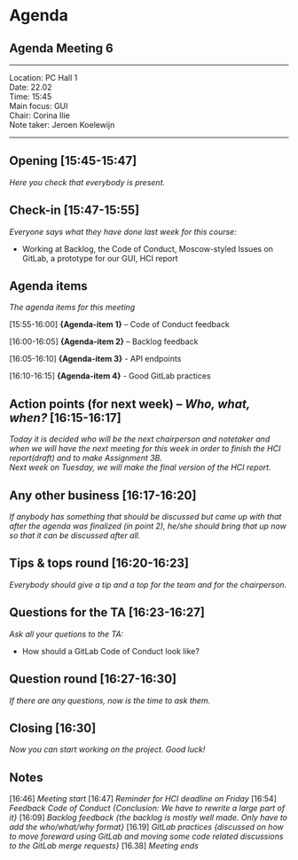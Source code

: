 # Agenda

## Agenda Meeting 6

---

Location:       PC Hall 1\
Date:           22.02\
Time:           15:45\
Main focus:     GUI\
Chair:          Corina Ilie\
Note taker:     Jeroen Koelewijn

---

## Opening [15:45-15:47]
*Here you check that everybody is present.*

## Check-in [15:47-15:55]
*Everyone says what they have done last week for this course:*
- Working at Backlog, the Code of Conduct, Moscow-styled Issues on GitLab, a prototype for our GUI, HCI report

## Agenda items
*The agenda items for this meeting*

[15:55-16:00] **{Agenda-item 1}** – Code of Conduct feedback

[16:00-16:05] **{Agenda-item 2}** – Backlog feedback

[16:05-16:10] **{Agenda-item 3}** - API endpoints

[16:10-16:15] **{Agenda-item 4}** - Good GitLab practices

## Action points (for next week) – *Who, what, when?* [16:15-16:17] 
*Today it is decided who will be the next chairperson and notetaker and when we will have the next meeting for this week in order to finish the HCI report(draft) and to make Assignment 3B.*\
*Next week on Tuesday, we will make the final version of the HCI report.*

## Any other business [16:17-16:20]
*If anybody has something that should be discussed but came up with that after the agenda was finalized (in point 2), he/she should bring that up now so that it can be discussed after all.*

## Tips & tops round [16:20-16:23]
*Everybody should give a tip and a top for the team and for the chairperson.*

## Questions for the TA [16:23-16:27]
*Ask all your quetions to the TA:*
- How should a GitLab Code of Conduct look like?

## Question round [16:27-16:30]
*If there are any questions, now is the time to ask them.*

## Closing [16:30]
*Now you can start working on the project. Good luck!*

## Notes
[16:46] *Meeting start* 
[16:47] *Reminder for HCI deadline on Friday*
[16:54] *Feedback Code of Conduct {Conclusion: We have to rewrite a large part of it}*
[16:09] *Backlog feedback {the backlog is mostly well made. Only have to add the who/what/why format}*
[16.19] *GitLab practices {discussed on how to move foreward using GitLab and moving some code related discussions to the GitLab merge requests}*
[16.38] *Meeting ends*
